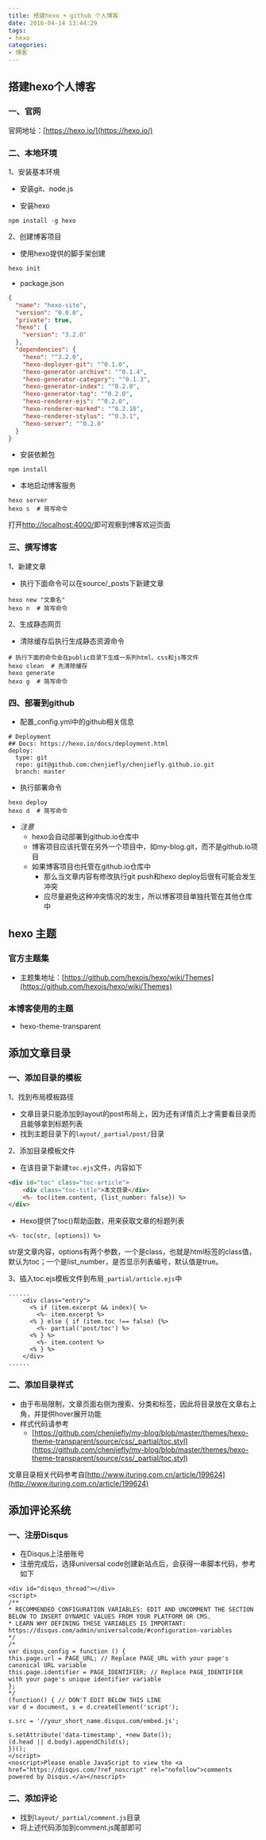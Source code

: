 ```yaml
---
title: 搭建hexo + github 个人博客
date: 2016-04-14 13:44:29
tags: 
- hexo
categories:
- 博客
---
```


## 搭建hexo个人博客

### 一、官网

官网地址：[https://hexo.io/](https://hexo.io/)

### 二、本地环境
1、安装基本环境
* 安装git、node.js

* 安装hexo
```
npm install -g hexo
```

2、创建博客项目
* 使用hexo提供的脚手架创建
```
hexo init
```

* package.json
```json
{
  "name": "hexo-site",
  "version": "0.0.0",
  "private": true,
  "hexo": {
    "version": "3.2.0"
  },
  "dependencies": {
    "hexo": "^3.2.0",
    "hexo-deployer-git": "^0.1.0",
    "hexo-generator-archive": "^0.1.4",
    "hexo-generator-category": "^0.1.3",
    "hexo-generator-index": "^0.2.0",
    "hexo-generator-tag": "^0.2.0",
    "hexo-renderer-ejs": "^0.2.0",
    "hexo-renderer-marked": "^0.2.10",
    "hexo-renderer-stylus": "^0.3.1",
    "hexo-server": "^0.2.0"
  }
}
```

* 安装依赖包
```
npm install
```

* 本地启动博客服务
```
hexo server  
hexo s  # 简写命令
```
  打开[http://localhost:4000/](http://localhost:4000/)即可观察到博客欢迎页面


### 三、撰写博客
1、新建文章
* 执行下面命令可以在source/_posts下新建文章
```
hexo new "文章名"
hexo n  # 简写命令
```

2、生成静态网页
* 清除缓存后执行生成静态资源命令
```
# 执行下面的命令会在public目录下生成一系列html、css和js等文件
hexo clean  # 先清除缓存
hexo generate
hexo g  # 简写命令
```

### 四、部署到github
* 配置_config.yml中的github相关信息
```
# Deployment
## Docs: https://hexo.io/docs/deployment.html
deploy: 
  type: git
  repo: git@github.com:chenjiefly/chenjiefly.github.io.git
  branch: master
```

* 执行部署命令
```
hexo deploy
hexo d  # 简写命令
```

* *注意*
  * hexo会自动部署到github.io仓库中
  * 博客项目应该托管在另外一个项目中，如my-blog.git，而不是github.io项目
  * 如果博客项目也托管在github.io仓库中
    * 那么当文章内容有修改执行git push和hexo deploy后很有可能会发生冲突
    * 应尽量避免这种冲突情况的发生，所以博客项目单独托管在其他仓库中

## hexo 主题

### 官方主题集

* 主题集地址：[https://github.com/hexojs/hexo/wiki/Themes](https://github.com/hexojs/hexo/wiki/Themes)

### 本博客使用的主题
* hexo-theme-transparent


## 添加文章目录

### 一、添加目录的模板
1、找到布局模板路径
* 文章目录只能添加到layout的post布局上，因为还有详情页上才需要看目录而且能够拿到标题列表
* 找到主题目录下的`layout/_partial/post/`目录

2、添加目录模板文件
* 在该目录下新建`toc.ejs`文件，内容如下
```html
<div id="toc" class="toc-article">
    <div class="toc-title">本文目录</div>
    <%- toc(item.content, {list_number: false}) %>
</div>
```
* Hexo提供了toc()帮助函数，用来获取文章的标题列表
```
<%- toc(str, [options]) %>
```

str是文章内容，options有两个参数，一个是class，也就是html标签的class值，默认为toc；一个是list_number，是否显示列表编号，默认值是true。

3、插入toc.ejs模板文件到布局`_partial/article.ejs`中
```
......
    <div class="entry">
      <% if (item.excerpt && index){ %>
        <%- item.excerpt %>
      <% } else { if (item.toc !== false) {%>
        <%- partial('post/toc') %>
      <% } %>
        <%- item.content %>
      <% } %>
    </div>
......
```

### 二、添加目录样式
* 由于布局限制，文章页面右侧为搜索、分类和标签，因此将目录放在文章右上角，并提供hover展开功能
* 样式代码请参考
    * [https://github.com/chenjiefly/my-blog/blob/master/themes/hexo-theme-transparent/source/css/_partial/toc.styl](https://github.com/chenjiefly/my-blog/blob/master/themes/hexo-theme-transparent/source/css/_partial/toc.styl)


文章目录相关代码参考自[http://www.ituring.com.cn/article/199624](http://www.ituring.com.cn/article/199624)


## 添加评论系统
### 一、注册Disqus
* 在Disqus上注册账号
* 注册完成后，选择universal code创建新站点后，会获得一串脚本代码，参考如下
```
<div id="disqus_thread"></div>
<script>
/**
* RECOMMENDED CONFIGURATION VARIABLES: EDIT AND UNCOMMENT THE SECTION BELOW TO INSERT DYNAMIC VALUES FROM YOUR PLATFORM OR CMS.
* LEARN WHY DEFINING THESE VARIABLES IS IMPORTANT: https://disqus.com/admin/universalcode/#configuration-variables
*/
/*
var disqus_config = function () {
this.page.url = PAGE_URL; // Replace PAGE_URL with your page's canonical URL variable
this.page.identifier = PAGE_IDENTIFIER; // Replace PAGE_IDENTIFIER with your page's unique identifier variable
};
*/
(function() { // DON'T EDIT BELOW THIS LINE
var d = document, s = d.createElement('script');

s.src = '//your_short_name.disqus.com/embed.js';

s.setAttribute('data-timestamp', +new Date());
(d.head || d.body).appendChild(s);
})();
</script>
<noscript>Please enable JavaScript to view the <a href="https://disqus.com/?ref_noscript" rel="nofollow">comments powered by Disqus.</a></noscript>
```

### 二、添加评论
* 找到`layout/_partial/comment.js`目录
* 将上述代码添加到comment.js尾部即可
